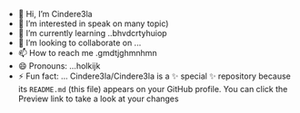 - 👋 Hi, I’m Cindere3la
- 👀 I’m interested in speak on many topic)
- 🌱 I’m currently learning ..bhvdcrtyhuiop
- 💞️ I’m looking to collaborate on ...
- 📫 How to reach me .gmdtjghmnhmn
- 😄 Pronouns: ...holkijk
- ⚡ Fun fact: ...
Cindere3la/Cindere3la is a ✨ special ✨ repository because its `README.md` (this file) appears on your GitHub profile.
You can click the Preview link to take a look at your changes
